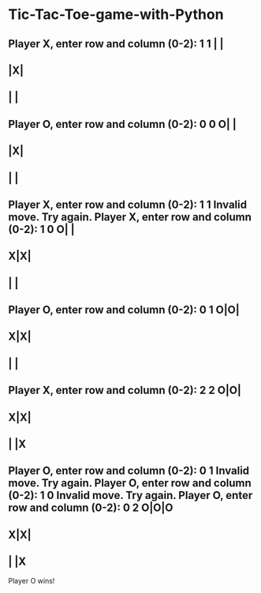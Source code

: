 # Tic-Tac-Toe-game-with-Python

Player X, enter row and column (0-2): 1 1
 | | 
-----
 |X| 
-----
 | | 
-----
Player O, enter row and column (0-2): 0 0
O| | 
-----
 |X| 
-----
 | | 
-----
Player X, enter row and column (0-2): 1 1
Invalid move. Try again.
Player X, enter row and column (0-2): 1 0
O| | 
-----
X|X| 
-----
 | | 
-----
Player O, enter row and column (0-2): 0 1
O|O| 
-----
X|X| 
-----
 | | 
-----
Player X, enter row and column (0-2): 2 2
O|O| 
-----
X|X| 
-----
 | |X
-----
Player O, enter row and column (0-2): 0 1
Invalid move. Try again.
Player O, enter row and column (0-2): 1 0
Invalid move. Try again.
Player O, enter row and column (0-2): 0 2
O|O|O
-----
X|X| 
-----
 | |X
-----
Player O wins!
